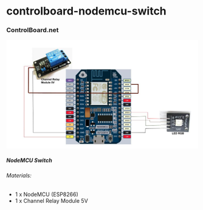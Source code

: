 # controlboard-nodemcu-switch
### ControlBoard.net

![alt tag](https://github.com/tribaltronik/controlboard-nodemcu-switch/blob/master/img/ControlBoardNodeMCUSwitch.jpg)



##### NodeMCU Switch
###### Materials:
- 1 x NodeMCU (ESP8266)
- 1 x Channel Relay Module 5V
 
